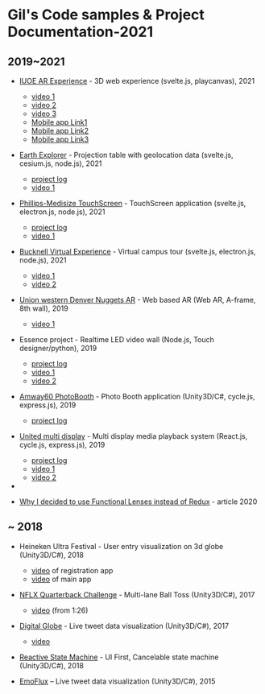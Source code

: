 # Gil's Code samples & Project Documentation-2021
## 2019~2021
* [IUOE AR Experience](IUOE/) - 3D web experience (svelte.js, playcanvas), 2021
  * [video 1](https://drive.google.com/file/d/1q2v6xP0MoipULU2liLCZebwc0g-clv8e/view?usp=sharing)
  * [video 2](https://drive.google.com/file/d/1oqKgFqOMLCpFIrnEtOwSzMQHCN43ZK92/view?usp=sharing)
  * [video 3](https://drive.google.com/file/d/15fE_dxQHR85s7y7v_WsEWkanF9FiMXva/view?usp=sharing)
  * [Mobile app Link1](https://21.itec-ar.com/)
  * [Mobile app Link2](https://22.itec-ar.com/)
  * [Mobile app Link3](https://24.itec-ar.com/)


* [Earth Explorer](earth-explorer/) - Projection table with geolocation data (svelte.js, cesium.js, node.js), 2021
  * [project log](https://docs.google.com/document/d/1uLo3zXOgjHIZ-dSpyTeObnPABru5J2pWjlI1Rl4EZ48/edit?usp=sharing)
  * [video 1](https://drive.google.com/file/d/1EhHYihvC4hPGFzWnv5ML3AtN10DpcKAP/view?usp=sharing)


* [Phillips-Medisize TouchScreen](Phillips/) - TouchScreen application (svelte.js, electron.js, node.js), 2021
  * [project log](https://docs.google.com/document/d/1Lgdqslsi-6TY62mJSzBSiV8kpAVkiN58d_vsuMNnff4/edit?usp=sharing)
  * [video 1](https://drive.google.com/file/d/1g8VeD37ik6InfW5So2fuQK-Cs6qvyvDh/view?usp=sharing)


* [Bucknell Virtual Experience](bucknell/) - Virtual campus tour (svelte.js, electron.js, node.js), 2021
  * [video 1](https://drive.google.com/file/d/13bkAEUC2PZNxEFAneCIgvtnzQnsIsSK6/view?usp=sharing)
  * [video 2](https://drive.google.com/file/d/1UHeCJtDrp9VdOZLRMNWmsKep6Y8EDrgf/view?usp=sharing)


* [Union western Denver Nuggets AR](nugget-ar/) - Web based AR (Web AR, A-frame, 8th wall), 2019
    * [video 1](https://drive.google.com/file/d/15NXoZf32md8DP0dFw_OGIOgFTzZpcvMm/view?usp=sharing)


* Essence project - Realtime LED video wall (Node.js, Touch designer/python), 2019
    * [project log](https://drive.google.com/open?id=1dsEI2v1vZrTXvmbCBxExUh23aZrkQo7WdQchOv7N3ck)
    * [video 1](https://drive.google.com/open?id=11MumIRb6HgVxupz3T0e6cssCEh3I7u_q)
    * [video 2](https://drive.google.com/open?id=1oavkfJSVN0g8lPlVbC-tNSsl7w_IpUyN)


* [Amway60 PhotoBooth](amway/) - Photo Booth application (Unity3D/C#, cycle.js, express.js), 2019
    * [project log](https://drive.google.com/open?id=1_FNLEkTlt3Qpxq4VonpHcFzoK1tS_w1LoUaZiastDMk)


* [United multi display](united/) - Multi display media playback system (React.js, cycle.js, express.js), 2019
    * [project log](https://drive.google.com/open?id=1RMOwY5s3ULXyCe8iuEjn6LlHoBPlGxM3L5q5pxPObfI)
    * [video 1](https://drive.google.com/file/d/1SjBPdEjQLNCtHQ2oNCON6tw_TKxCXXk9/view?usp=sharing)
    * [video 2](https://drive.google.com/file/d/1HGOrvrbl6_LAfZKoXllBa3-z5izJ9lT_/view?usp=sharing)
* 
* [Why I decided to use Functional Lenses instead of Redux](https://sendtogil.github.io/code-samples/) - article 2020


## ~ 2018
* Heineken Ultra Festival - User entry visualization on 3d globe (Unity3D/C#), 2018
    * [video](https://drive.google.com/file/d/1_lOQdqi0DFiU484zocknd3g7_Bb_1q0z/view) of registration app
    * [video](https://drive.google.com/file/d/1Y4Jm9JhzeiH7oPcrZJmUEdBHkizNMnC2/view) of main app  


* [NFLX Quarterback Challenge](https://github.com/sendtogil/qb_challenge) - Multi-lane Ball Toss (Unity3D/C#), 2017

    * [video](https://drive.google.com/file/d/1S7QU8KGrZdbWbVP9blg0eZ18B8zLH9Gi/view) (from 1:26)


* [Digital Globe](https://github.com/sendtogil/M1_data_globe) - Live tweet data visualization (Unity3D/C#), 2017

    * [video](https://vimeo.com/183695618)


* [Reactive State Machine](https://github.com/sendtogil/RxStateMachine/tree/master/Old) - UI First, Cancelable state machine (Unity3D/C#), 2018


* [EmoFlux](https://github.com/sendtogil/EmoFlux_Processing) – Live tweet data visualization (Unity3D/C#), 2015

